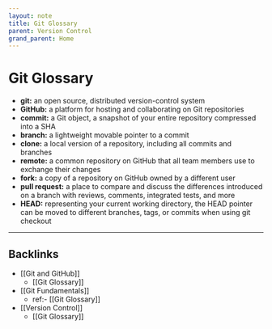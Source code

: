 ```yaml
---
layout: note
title: Git Glossary
parent: Version Control
grand_parent: Home
---
```


# Git Glossary

- **git:** an open source, distributed version-control system
- **GitHub:** a platform for hosting and collaborating on Git repositories
- **commit:** a Git object, a snapshot of your entire repository compressed into a SHA
- **branch:** a lightweight movable pointer to a commit
- **clone:** a local version of a repository, including all commits and branches
- **remote:** a common repository on GitHub that all team members use to exchange their changes
- **fork:** a copy of a repository on GitHub owned by a different user
- **pull request:** a place to compare and discuss the differences introduced on a branch with reviews, comments, integrated tests, and more
- **HEAD:** representing your current working directory, the HEAD pointer can be moved to different branches, tags, or commits when using git checkout

---
## Backlinks
* [[Git and GitHub]]
	* [[Git Glossary]]
* [[Git Fundamentals]]
	* ref:- [[Git Glossary]]
* [[Version Control]]
	* [[Git Glossary]]

